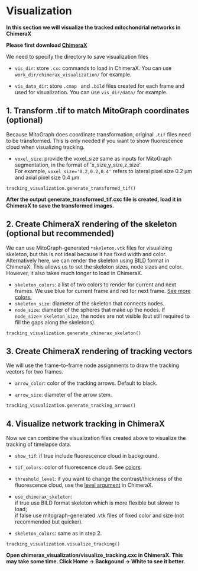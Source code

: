 # Visualization
**In this section we will visualize the tracked mitochondrial networks in ChimeraX**

**Please first download [ChimeraX](https://www.cgl.ucsf.edu/chimerax/)**

We need to specify the directory to save visualization files

- `vis_dir`: store `.cxc` commands to load in ChimeraX. You can use `work_dir/chimerax_visualization/` for example.

- `vis_data_dir`: store `.cmap ` and `.bild` files created for each frame and used for visualization. You can use `vis_dir/data/` for example.

## 1. Transform .tif to match MitoGraph coordinates (optional)
Because MitoGraph does coordinate transformation, original `.tif` files need to be transformed.
This is only needed if you want to show fluorescence cloud when visualizing tracking.

- `voxel_size`: provide the voxel_size same as inputs for MitoGraph segmentation, in the format of 'x_size,y_size,z_size'.  
For example, `voxel_size='0.2,0.2,0.4'` refers to lateral pixel size 0.2 μm and axial pixel size 0.4 μm.

```
tracking_visualization.generate_transformed_tif()
```
**After the output generate_transformed_tif.cxc file is created, load it in ChimeraX to save the transformed images.**

## 2. Create ChimeraX rendering of the skeleton (optional but recommended)
We can use MitoGraph-generated `*skeleton.vtk` files for visualizing skeleton, but this is not ideal because it has fixed width and color.\
Alternatively here, we can render the skeleton using BILD format in ChimeraX. This allows us to set the skeleton sizes, node sizes and color. However, it also takes much longer to load in ChimeraX.
- `skeleton_colors`: a list of two colors to render for current and next frames. We use blue for current frame and red for next frame. [See more colors.](https://www.cgl.ucsf.edu/chimerax/docs/user/commands/colornames.html)
- `skeleton_size`: diameter of the skeleton that connects nodes.
- `node_size`: diameter of the spheres that make up the nodes. If `node_size`= `skeleton_size`, the nodes are not visible (but still required to fill the gaps along the skeletons).
```
tracking_visualization.generate_chimerax_skeleton()
```

## 3. Create ChimeraX rendering of tracking vectors
We will use the frame-to-frame node assignments to draw the tracking vectors for two frames.

- `arrow_color`: color of the tracking arrows. Default to black.

- `arrow_size`: diameter of the arrow stem.
```
tracking_visualization.generate_tracking_arrows()
```
## 4. Visualize network tracking in ChimeraX
Now we can combine the visualization files created above to visualize the tracking of timelapse data.
- `show_tif`: if true include fluorescence cloud in background. 

- `tif_colors`: color of fluorescence cloud. See [colors](https://www.cgl.ucsf.edu/chimerax/docs/user/commands/colornames.html).

- `threshold_level`: if you want to change the contrast/thickness of the fluorescence cloud, use the [level argument](https://www.cgl.ucsf.edu/chimerax/docs/user/commands/volume.html) in ChimeraX.

- `use_chimerax_skeleton`:  
if true use BILD format skeleton which is more flexible but slower to load;  
if false use mitograph-generated .vtk files of fixed color and size (not recommended but quicker).

- `skeleton_colors`: same as in step 2.

```
tracking_visualization.visualize_tracking()
```
**Open chimerax_visualization/visualize_tracking.cxc in ChimeraX. This may take some time. Click Home -> Backgound -> White to see it better.**
